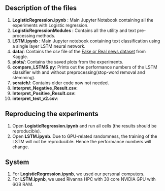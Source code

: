 ## Description of the files
1. __LogisticRegression.ipynb__ : Main Jupyter Notebook containing all the experiments with Logistic regression.
2. __LogisticRegressionModules__ : Contains all the utility and text pre-processing methods.
3. __LSTM.ipynb__ : Main Jupyter notebook containing text classification using a single layer LSTM neural network.
4. __data/__: Contains the csv file of the [Fake or Real news dataset](https://www.kaggle.com/datasets/jillanisofttech/fake-or-real-news?resource=download) from Kaggle.
5. __plots/__: Contains the saved plots from the experiments.
6. __compare_LSTMS.py__: Prints out the performance numbers of the LSTM classifier with and without preprocessing(stop-word removal and stemming).
7. __scratch/__: Contains older code now not needed.
8. __Interpret_Negative_Result.csv__:
9. __Interpret_Positive_Result.csv__:
10. __interpret_test_v2.csv__:

## Reproducing the experiments
1. Open __LogisticRegression.ipynb__ and run all cells (the results should be reproducible).
2. Open __LSTM.ipynb__. Due to GPU-related randomness, the training of the LSTM will not be reproducible. Hence the performance numbers will change.

## System
1. For __LogisticRegression.ipynb__, we used our personal computers.
2. For __LSTM.ipynb__, we used Rivanna HPC with 30 core NVIDIA GPU with 6GB RAM.
